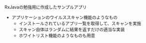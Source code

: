 RxJavaの勉強用に作成したサンプルアプリ

* アプリケーションのウイルススキャン機能のようなもの
  * インストールされているアプリ一覧を取得して、スキャンを実施
  * スキャン自体はランダムに結果を返すだけの適当な実装
  * ホワイトリスト機能のようなものも用意
  
